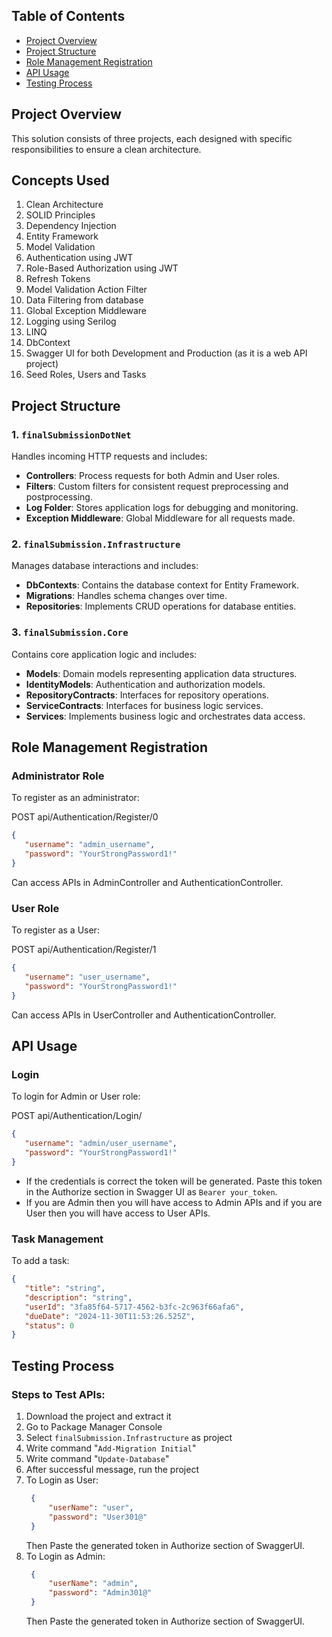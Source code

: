 ## Table of Contents
- [Project Overview](#project-overview)
- [Project Structure](#project-structure)
- [Role Management Registration](#role-management-registration)
- [API Usage](#api-usage)
- [Testing Process](#testing-process)

## Project Overview

This solution consists of three projects, each designed with specific responsibilities to ensure a clean architecture.

## Concepts Used
1. Clean Architecture
2. SOLID Principles
3. Dependency Injection
4. Entity Framework
5. Model Validation
6. Authentication using JWT
7. Role-Based Authorization using JWT
8. Refresh Tokens
9. Model Validation Action Filter
10. Data Filtering from database
11. Global Exception Middleware
12. Logging using Serilog
13. LINQ
14. DbContext
15. Swagger UI for both Development and Production (as it is a web API project)
16. Seed Roles, Users and Tasks

## Project Structure

### 1. `finalSubmissionDotNet`
Handles incoming HTTP requests and includes:
- **Controllers**: Process requests for both Admin and User roles.
- **Filters**: Custom filters for consistent request preprocessing and postprocessing.
- **Log Folder**: Stores application logs for debugging and monitoring.
- **Exception Middleware**: Global Middleware for all requests made.

### 2. `finalSubmission.Infrastructure`
Manages database interactions and includes:
- **DbContexts**: Contains the database context for Entity Framework.
- **Migrations**: Handles schema changes over time.
- **Repositories**: Implements CRUD operations for database entities.

### 3. `finalSubmission.Core`
Contains core application logic and includes:
- **Models**: Domain models representing application data structures.
- **IdentityModels**: Authentication and authorization models.
- **RepositoryContracts**: Interfaces for repository operations.
- **ServiceContracts**: Interfaces for business logic services.
- **Services**: Implements business logic and orchestrates data access.

## Role Management Registration

### Administrator Role
To register as an administrator:

POST api/Authentication/Register/0
```json 
{
   "username": "admin_username",
   "password": "YourStrongPassword1!"
}
```


Can access APIs in AdminController and AuthenticationController.

### User Role
To register as a User:

POST api/Authentication/Register/1
```json
{
   "username": "user_username",
   "password": "YourStrongPassword1!"
}
```


Can access APIs in UserController and AuthenticationController.

## API Usage

### Login
To login for Admin or User role:

POST api/Authentication/Login/
```json
{
   "username": "admin/user_username",
   "password": "YourStrongPassword1!"
}
```

- If the credentials is correct the token will be generated. Paste this token in the Authorize section in Swagger UI as ```Bearer your_token```.
- If you are Admin then you will have access to Admin APIs and if you are User then you will have access to User APIs.

### Task Management
To add a task:
```json
{
   "title": "string",
   "description": "string",
   "userId": "3fa85f64-5717-4562-b3fc-2c963f66afa6",
   "dueDate": "2024-11-30T11:53:26.525Z",
   "status": 0
}
```

## Testing Process

### Steps to Test APIs:
1. Download the project and extract it
2. Go to Package Manager Console
3. Select `finalSubmission.Infrastructure` as project
4. Write command "`Add-Migration Initial`"
5. Write command "`Update-Database`"
6. After successful message, run the project
7. To Login as User:
   ```json
    {
        "userName": "user",
        "password": "User301@"
    }
   ```
   Then Paste the generated token in Authorize section of SwaggerUI.
8. To Login as Admin:
   ```json
    {
        "userName": "admin",
        "password": "Admin301@"
    } 
   ```
   Then Paste the generated token in Authorize section of SwaggerUI.
